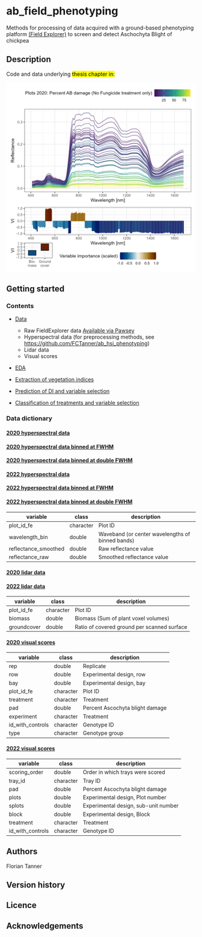 # ab_field_phenotyping
Methods for processing of data acquired with a ground-based phenotyping platform [(Field Explorer)](https://www.phenokey.com/applications/rover-based-field-phenotyping) to screen and detect Aschochyta Blight of chickpea 

## Description

Code and data underlying <mark>thesis chapter in:</mark>

![](https://github.com/FCTanner/ab_field_phenotyping/blob/main/reg_2020_spectrum_importance.png)

## Getting started

### Contents

- [Data](https://github.com/FCTanner/ab_hsi_phenotyping/tree/main/raw_data)
	* Raw FieldExplorer data [Available via Pawsey](https://projects.pawsey.org.au/appf-tpa-0556-fe-sardi-davidson-chickpeas-turretfield/index.html )
	* Hyperspectral data (for preprocessing methods, see https://github.com/FCTanner/ab_hsi_phenotyping)
	* Lidar data
	* Visual scores

- [EDA](https://github.com/FCTanner/ab_field_phenotyping/tree/main/eda)

- [Extraction of vegetation indices](https://github.com/FCTanner/ab_field_phenotyping/tree/main/vi_extraction)

- [Prediction of DI and variable selection](https://github.com/FCTanner/ab_field_phenotyping/tree/main/predict_DI)

- [Classification of treatments and variable selection](https://github.com/FCTanner/ab_field_phenotyping/tree/main/classify_treatment)


### Data dictionary

#### [2020 hyperspectral data](https://github.com/FCTanner/ab_field_phenotyping/blob/main/data/2020/hyperspec_full.csv)
#### [2020 hyperspectral data binned at FWHM](https://github.com/FCTanner/ab_field_phenotyping/blob/main/data/2020/hyperspec_FWHM.csv)
#### [2020 hyperspectral data binned at double FWHM](https://github.com/FCTanner/ab_field_phenotyping/blob/main/data/2020/hyperspec_double_FWHM.csv)

#### [2022 hyperspectral data](https://github.com/FCTanner/ab_field_phenotyping/blob/main/data/2022/hyperspec_full.csv)
#### [2022 hyperspectral data binned at FWHM](https://github.com/FCTanner/ab_field_phenotyping/blob/main/data/2022/hyperspec_FWHM.csv)
#### [2022 hyperspectral data binned at double FWHM](https://github.com/FCTanner/ab_field_phenotyping/blob/main/data/2022/hyperspec_double_FWHM.csv)

| variable             | class     | description                                      |
|----------------------|-----------|--------------------------------------------------|
| plot_id_fe           | character | Plot ID                                          |
| wavelength_bin       | double    | Waveband (or center wavelengths of binned bands) |
| reflectance_smoothed | double    | Raw reflectance value                            |
| reflectance_raw      | double    | Smoothed reflectance value                       |

#### [2020 lidar data](https://github.com/FCTanner/ab_field_phenotyping/blob/main/data/2020/lidar_traits.csv)
#### [2022 lidar data](https://github.com/FCTanner/ab_field_phenotyping/blob/main/data/2022/lidar_traits.csv)

| variable    | class     | description                                 |
|-------------|-----------|---------------------------------------------|
| plot_id_fe  | character | Plot ID                                     |
| biomass     | double    | Biomass (Sum of plant voxel volumes)        |
| groundcover | double    | Ratio of covered ground per scanned surface |

#### [2020 visual scores](https://github.com/FCTanner/ab_field_phenotyping/blob/main/data/2020/scores.csv)

| variable         | class     | description                     |
|------------------|-----------|---------------------------------|
| rep              | double    | Replicate                       |
| row              | double    | Experimental design, row        |
| bay              | double    | Experimental design, bay        |
| plot_id_fe       | character | Plot ID                         |
| treatment        | character | Treatment                       |
| pad              | double    | Percent Ascochyta blight damage |
| experiment       | character | Treatment                       |
| id_with_controls | character |           Genotype ID           |
| type             | character | Genotype group                  |

#### [2022 visual scores](https://github.com/FCTanner/ab_field_phenotyping/blob/main/data/2022/scores.csv)
| variable         | class     | description                          |
|------------------|-----------|--------------------------------------|
| scoring_order    | double    | Order in which trays were scored     |
| tray_id          | character | Tray ID                              |
| pad              | double    | Percent Ascochyta blight damage      |
| plots            | double    | Experimental design, Plot number     |
| splots           | double    | Experimental design, sub-unit number |
| block            | double    | Experimental design, Block           |
| treatment        | character | Treatment                            |
| id_with_controls | character |              Genotype ID             |
## Authors

Florian Tanner 

## Version history

## Licence

## Acknowledgements